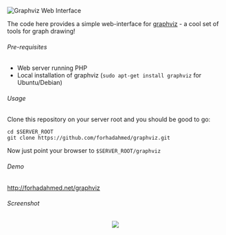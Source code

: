 ![Graphviz Web Interface](http://circuitsoft.net/github/graphviz-logo.png)

The code here provides a simple web-interface for [graphviz](http://www.graphviz.org/ "Graphviz") - a cool set of tools for graph drawing!

###### Pre-requisites

* Web server running PHP
* Local installation of graphviz (`sudo apt-get install graphviz` for Ubuntu/Debian)

###### Usage

Clone this repository on your server root and you should be good to go:

```
cd $SERVER_ROOT
git clone https://github.com/forhadahmed/graphviz.git
```

Now just point your browser to `$SERVER_ROOT/graphviz`

###### Demo

http://forhadahmed.net/graphviz

###### Screenshot

<p align="center"><img src='http://circuitsoft.net/github/graphviz-screenshot.png'></p>

